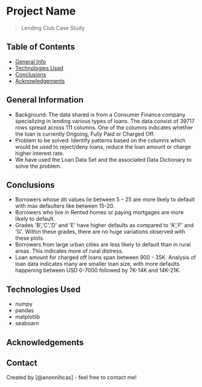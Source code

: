 # Project Name
> Lending Club Case Study


## Table of Contents
* [General Info](#general-information)
* [Technologies Used](#technologies-used)
* [Conclusions](#conclusions)
* [Acknowledgements](#acknowledgements)

<!-- You can include any other section that is pertinent to your problem -->

## General Information
- Background: The data shared is from a Consumer Finance company specializing in lending various types of loans. The data consist of 39717 rows spread across 111 columns. One of the columns indicates whether the loan is currently Ongoing, Fully Paid or Charged Off.
- Problem to be solved: Identify patterns based on the columns which would be used to reject/deny loans, reduce the loan amount or charge higher interest rate.
- We have used the Loan Data Set and the associated Data Dictionary to solve the problem.

<!-- You don't have to answer all the questions - just the ones relevant to your project. -->

## Conclusions
- Borrowers whose dti values lie between 5 – 25 are more likely to default with max defaulters like between 15-20.
- Borrowers who live in Rented homes or paying mortgages are more likely to     default. 
- Grades 'B','C','D' and 'E' have higher defaults as compared to 'A','F' and 'G'. Within these grades, there are no huge variations observed with these plots.	
- Borrowers from large urban cities are less likely to default than in rural areas.  This indicates more of rural distress.
- Loan amount for charged off loans span between 900 - 35K. Analysis of loan data indicates many are smaller loan size, with more defaults happening between USD 0-7000 followed by 7K-14K and 14K-21K.


<!-- You don't have to answer all the questions - just the ones relevant to your project. -->


## Technologies Used
- numpy
- pandas
- matplotlib
- seaboarn

<!-- As the libraries versions keep on changing, it is recommended to mention the version of library used in this project -->

## Acknowledgements


## Contact
Created by [@anonnihcas] - feel free to contact me!


<!-- Optional -->
<!-- ## License -->
<!-- This project is open source and available under the [... License](). -->

<!-- You don't have to include all sections - just the one's relevant to your project -->
